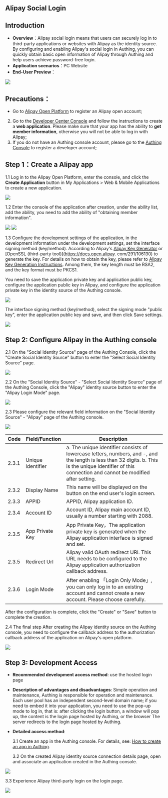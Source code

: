 ## Alipay Social Login

<LastUpdated/>

## Introduction

- **Overview**：Alipay social login means that users can securely log in to third-party applications or websites with Alipay as the identity source. By configuring and enabling Alipay's social login in Authing, you can quickly obtain basic open information of Alipay through Authing and help users achieve password-free login.
- **Application scenarios**：PC Website
- **End-User Preview**：

<img src='./images/11loginpage.png' >

## Precautions：

- Go to [Alipay Open Platform](https://open.alipay.com/) to register an Alipay open account;

2. Go to the [Developer Center Console](https://open.alipay.com/dev/workspace) and follow the instructions to create a **web application**. Please make sure that your app has the ability to **get member information**, otherwise you will not be able to log in with Alipay;
3. If you do not have an Authing console account, please go to the [Authing Console](https://authing.cn/) to register a developer account;

##

## Step 1：Create a Alipay app

1.1 Log in to the Alipay Open Platform, enter the console, and click the **Create Application** button in My Applications > Web & Mobile Applications to create a new application.

<img src='./images/02createaliapp.png' >

1.2 Enter the console of the application after creation, under the ability list, add the ability, you need to add the ability of "obtaining member information".

<img src='./images/03addaliability.png' >

<img src='./images/04getalibasicuser.png' >

1.3 Configure the development settings of the application, in the development information under the development settings, set the interface signing method (key/method). According to Alipay's [Alipay Key Generator](https://docs.open.alipay.com/291/106097/) or [OpenSSL (third-party tool)](https://docs.open.alipay. com/291/106130) to generate the key. For details on how to obtain the key, please refer to [Alipay Key Generation Instructions](https://opendocs.alipay.com/common/02khjo). Among them, the key length must be RSA2, and the key format must be PKCS1.

You need to save the application private key and application public key, configure the application public key in Alipay, and configure the application private key in the identity source of the Authing console.

<img src='./images/05gencode.png' >

The interface signing method (key/method), select the signing mode "public key", enter the application public key and save, and then click Save settings.

<img src='./images/051inputcode.png' >

## Step 2: Configure Alipay in the Authing console

2.1 On the "Social Identity Source" page of the Authing Console, click the "Create Social Identity Source" button to enter the "Select Social Identity Source" page.

<img src='./images/06addSocial.png' />

2.2 On the "Social Identity Source" - "Select Social Identity Source" page of the Authing Console, click the "Alipay" identity source button to enter the "Alipay Login Mode" page.

<img src='./images/07choosealipay.png' />

2.3 Please configure the relevant field information on the "Social Identity Source" - "Alipay" page of the Authing console.

<img src='./images/08inputconfig.png' />

| Code  | Field/Function    | Description                                                                                                                                                                                              |
| ----- | ----------------- | -------------------------------------------------------------------------------------------------------------------------------------------------------------------------------------------------------- |
| 2.3.1 | Unique Identifier | a. The unique identifier consists of lowercase letters, numbers, and -, and the length is less than 32 digits. b. This is the unique identifier of this connection and cannot be modified after setting. |
| 2.3.2 | Display Name      | This name will be displayed on the button on the end user's login screen.                                                                                                                                |
| 2.3.3 | APPID             | APPID, Alipay application ID.                                                                                                                                                                            |
| 2.3.4 | Account ID        | Account ID, Alipay main account ID, usually a number starting with 2088.                                                                                                                                 |
| 2.3.5 | App Private Key   | App Private Key，The application private key is generated when the Alipay application interface is signed and set.                                                                                       |
| 2.3.5 | Redirect Url      | Alipay valid OAuth redirect URI. This URL needs to be configured to the Alipay application authorization callback address.                                                                               |
| 2.3.6 | Login Mode        | After enabling 「Login Only Mode」, you can only log in to an existing account and cannot create a new account. Please choose carefully.                                                                 |

After the configuration is complete, click the "Create" or "Save" button to complete the creation.

2.4 The final step After creating the Alipay identity source on the Authing console, you need to configure the callback address to the authorization callback address of the application on Alipay's open platform.

<img src='./images/09addredircturl.png' />

## Step 3: Development Access

- **Recommended development access method**: use the hosted login page
- **Description of advantages and disadvantages**: Simple operation and maintenance, Authing is responsible for operation and maintenance. Each user pool has an independent second-level domain name; if you need to embed it into your application, you need to use the pop-up mode to log in, that is: after clicking the login button, a window will pop up, the content is the login page hosted by Authing, or the browser The server redirects to the login page hosted by Authing.
- **Detailed access method**:

  3.1 Create an app in the Authing console. For details, see: [How to create an app in Authing](/guides/app-new/create-app/create-app.md).

  3.2 On the created Alipay identity source connection details page, open and associate an application created in the Authing console.

<img src='./images/10addapp.png' >

3.3 Experience Alipay third-party login on the login page.

<img src='./images/11loginpage.png' >
